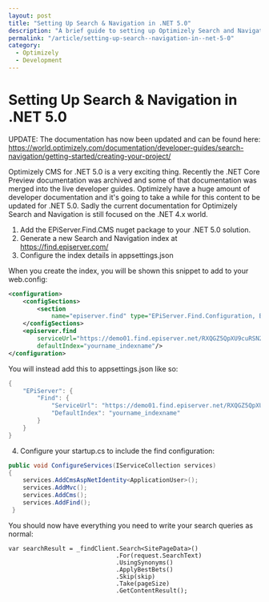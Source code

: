 ```yaml
---
layout: post
title: "Setting Up Search & Navigation in .NET 5.0"
description: "A brief guide to setting up Optimizely Search and Navigation in the .NET 5.0 world."
permalink: "/article/setting-up-search--navigation-in--net-5-0"
category:
  - Optimizely
  - Development
---
```


# Setting Up Search & Navigation in .NET 5.0

UPDATE: The documentation has now been updated and can be found here: https://world.optimizely.com/documentation/developer-guides/search-navigation/getting-started/creating-your-project/

Optimizely CMS for .NET 5.0 is a very exciting thing.  Recently the .NET Core Preview documentation was archived and some of that documentation was merged into the live developer guides. Optimizely have a huge amount of developer documentation and it's going to take a while for this content to be updated for .NET 5.0.  Sadly the current documentation for Optimizely Search and Navigation is still focused on the .NET 4.x world.

1. Add the EPiServer.Find.CMS nuget package to your .NET 5.0 solution.
2. Generate a new Search and Navigation index at https://find.episerver.com/
3. Configure the index details in appsettings.json

When you create the index, you will be shown this snippet to add to your web.config:

```XML
<configuration>
    <configSections>
        <section
            name="episerver.find" type="EPiServer.Find.Configuration, EPiServer.Find" requirePermission="false"/>
    </configSections>
    <episerver.find
        serviceUrl="https://demo01.find.episerver.net/RXQGZ5QpXU9cuRSN2181hqA77ZFrUq2e/"
        defaultIndex="yourname_indexname"/>
</configuration>
```

You will instead add this to appsettings.json like so:

```C#
{
    "EPiServer": {
        "Find": {
            "ServiceUrl": "https://demo01.find.episerver.net/RXQGZ5QpXU9cuRSN2181hqA77ZFrUq2e/",
            "DefaultIndex": "yourname_indexname"
        } 
    } 
}
```

4. Configure your startup.cs to include the find configuration:

```C#
public void ConfigureServices(IServiceCollection services)
{
    services.AddCmsAspNetIdentity<ApplicationUser>();
    services.AddMvc();
    services.AddCms();
    services.AddFind();
 }
```

You should now have everything you need to write your search queries as normal:
```
var searchResult = _findClient.Search<SitePageData>()
                              .For(request.SearchText)
                              .UsingSynonyms()
                              .ApplyBestBets()
                              .Skip(skip)
                              .Take(pageSize)
                              .GetContentResult();
```
